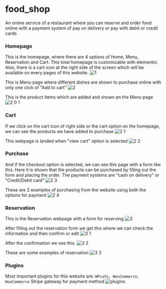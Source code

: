 # food_shop

An online service of a restaurant where you can reserve and order food online with a payment system of pay on delivery or pay with debit or credit cards

### Homepage

This is the homepage, where there are 4 options of Home, Menu, Reservation and Cart. This total homepage is customizable with elementor. Also, there is a cart icon at the right side of the screen which will be available on every pages of this website.
![1](https://github.com/suckib/food_shop/assets/54441513/1f13d975-d667-428f-bd60-dff2a480eb34)

This is Menu page where different dishes are shown to purchase online with only one click of "Add to cart"
![2](https://github.com/suckib/food_shop/assets/54441513/2ea417dc-5fd3-40d9-9ba4-ab7c35d269e3)

This is the product items which are added and shown pn the Menu page
![2 0 1](https://github.com/suckib/food_shop/assets/54441513/bcc98e8c-d912-46d8-9119-fc1834540781)

### Cart

If we click on the cart icon of right side or the cart option on the homepage, we can see the products we have added to purchase
![2 1](https://github.com/suckib/food_shop/assets/54441513/4f535925-50be-47aa-afc2-0e5c57479036)

This webpage is landed when "view cart" option is selected
![2 2](https://github.com/suckib/food_shop/assets/54441513/a259b232-05f5-489e-8fbe-45f24daefa7f)

### Purchase

And if the checkout option is selected, we can see this page with a form like this. Here it is shown that the products can be purchased by filling out the form and placing the order. The payment systems are "cash on delivery" or "Credit/Debit card"
![2 3](https://github.com/suckib/food_shop/assets/54441513/71bb9270-3f5a-4d79-9ef8-1bc1fc74bb98)

These are 2 examples of purchasing from the website using both the options for payment
![2 4](https://github.com/suckib/food_shop/assets/54441513/90bd2854-a69b-4c37-9171-7d864c10595b)

### Reservation

This is the Reservation webpage with a form for reserving 
![3](https://github.com/suckib/food_shop/assets/54441513/37d43fc5-eaee-4ee7-acc9-053b299b558e)



After filling out the reservation form we get this where we can check the information and then confirm or edit
![3 1](https://github.com/suckib/food_shop/assets/54441513/4eee343d-06d3-44e3-bef7-27ec636f3c1b)

After the confirmation we see this.
![3 2](https://github.com/suckib/food_shop/assets/54441513/ba34a97c-f7ad-4bfc-bbeb-da006744d91c)

These are some examples of reservation
![3 3](https://github.com/suckib/food_shop/assets/54441513/81f7186c-65ef-4086-89e1-1bc051c51cb7)

### Plugins

Most important plugins for this website are: ```WPcafe, WooCommerce, WooCommerce``` Stripe gateway for payment method
![plugins](https://github.com/suckib/food_shop/assets/54441513/2a81e023-3e1d-4b19-b752-7578fa4c651e)


